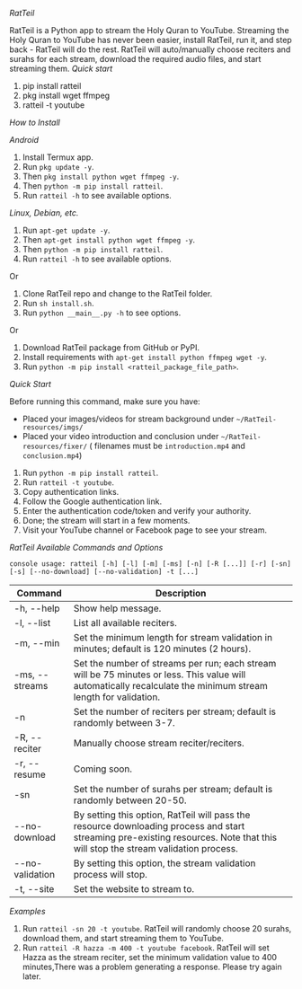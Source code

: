 *RatTeil*

RatTeil is a Python app to stream the Holy Quran to YouTube. Streaming the Holy Quran to YouTube has never been easier, install RatTeil, run it, and step back - RatTeil will do the rest. RatTeil will auto/manually choose reciters and surahs for each stream, download the required audio files, and start streaming them.
*Quick start*
1. pip install ratteil
2. pkg install wget ffmpeg
3. ratteil -t youtube

*How to Install*

*Android*

1. Install Termux app.
2. Run `pkg update -y`.
3. Then `pkg install python wget ffmpeg -y`.
4. Then `python -m pip install ratteil`.
5. Run `ratteil -h` to see available options.

*Linux, Debian, etc.*

1. Run `apt-get update -y`.
2. Then `apt-get install python wget ffmpeg -y`.
3. Then `python -m pip install ratteil`.
4. Run `ratteil -h` to see available options.

Or

1. Clone RatTeil repo and change to the RatTeil folder.
2. Run `sh install.sh`.
3. Run `python __main__.py -h` to see options.

Or

1. Download RatTeil package from GitHub or PyPI.
2. Install requirements with `apt-get install python ffmpeg wget -y`.
3. Run `python -m pip install <ratteil_package_file_path>`.

*Quick Start*

Before running this command, make sure you have:

- Placed your images/videos for stream background under `~/RatTeil-resources/imgs/`
- Placed your video introduction and conclusion under `~/RatTeil-resources/fixer/` ( filenames must be `introduction.mp4` and `conclusion.mp4`)

1. Run `python -m pip install ratteil`.
2. Run `ratteil -t youtube`.
3. Copy authentication links.
4. Follow the Google authentication link.
5. Enter the authentication code/token and verify your authority.
6. Done; the stream will start in a few moments.
7. Visit your YouTube channel or Facebook page to see your stream.

*RatTeil Available Commands and Options*

```
console usage: ratteil [-h] [-l] [-m] [-ms] [-n] [-R [...]] [-r] [-sn] [-s] [--no-download] [--no-validation] -t [...]
```

| Command | Description |
| --- | --- |
| -h, --help | Show help message. |
| -l, --list | List all available reciters. |
| -m, --min | Set the minimum length for stream validation in minutes; default is 120 minutes (2 hours). |
| -ms, --streams | Set the number of streams per run; each stream will be 75 minutes or less. This value will automatically recalculate the minimum stream length for validation. |
| -n | Set the number of reciters per stream; default is randomly between 3-7. |
| -R, --reciter | Manually choose stream reciter/reciters. |
| -r, --resume | Coming soon. |
| -sn | Set the number of surahs per stream; default is randomly between 20-50. |
| --no-download | By setting this option, RatTeil will pass the resource downloading process and start streaming pre-existing resources. Note that this will stop the stream validation process. |
| --no-validation | By setting this option, the stream validation process will stop. |
| -t, --site | Set the website to stream to. |

*Examples*

1. Run `ratteil -sn 20 -t youtube`. RatTeil will randomly choose 20 surahs, download them, and start streaming them to YouTube.
2. Run `ratteil -R hazza -m 400 -t youtube facebook`. RatTeil will set Hazza as the stream reciter, set the minimum validation value to 400 minutes,There was a problem generating a response. Please try again later.
